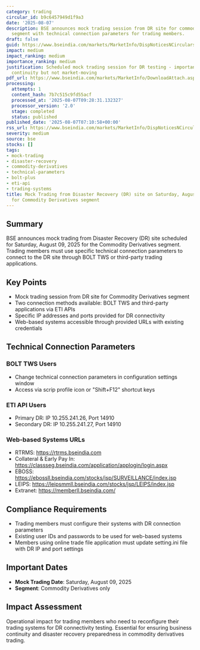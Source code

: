 ```yaml
---
category: trading
circular_id: b9c6457949d1f9a3
date: '2025-08-07'
description: BSE announces mock trading session from DR site for commodity derivatives
  segment with technical connection parameters for trading members.
draft: false
guid: https://www.bseindia.com/markets/MarketInfo/DispNoticesNCirculars.aspx?Noticeid={429B2B66-79AC-457E-89F1-738CAF24F6C9}&noticeno=20250807-6&dt=08/07/2025&icount=6&totcount=10&flag=0
impact: medium
impact_ranking: medium
importance_ranking: medium
justification: Scheduled mock trading session for DR testing - important for operational
  continuity but not market-moving
pdf_url: https://www.bseindia.com/markets/MarketInfo/DownloadAttach.aspx?id=20250807-6&attachedId=79fd323a-a3eb-4967-b2cf-9f67800ce5f5
processing:
  attempts: 1
  content_hash: 7b7c515c9fd55acf
  processed_at: '2025-08-07T09:28:31.132327'
  processor_version: '2.0'
  stage: completed
  status: published
published_date: '2025-08-07T07:10:58+00:00'
rss_url: https://www.bseindia.com/markets/MarketInfo/DispNoticesNCirculars.aspx?Noticeid={429B2B66-79AC-457E-89F1-738CAF24F6C9}&noticeno=20250807-6&dt=08/07/2025&icount=6&totcount=10&flag=0
severity: medium
source: bse
stocks: []
tags:
- mock-trading
- disaster-recovery
- commodity-derivatives
- technical-parameters
- bolt-plus
- eti-api
- trading-systems
title: Mock Trading from Disaster Recovery (DR) site on Saturday, August 09, 2025
  for Commodity Derivatives segment
---
```


## Summary

BSE announces mock trading from Disaster Recovery (DR) site scheduled for Saturday, August 09, 2025 for the Commodity Derivatives segment. Trading members must use specific technical connection parameters to connect to the DR site through BOLT TWS or third-party trading applications.

## Key Points

- Mock trading session from DR site for Commodity Derivatives segment
- Two connection methods available: BOLT TWS and third-party applications via ETI APIs
- Specific IP addresses and ports provided for DR connectivity
- Web-based systems accessible through provided URLs with existing credentials

## Technical Connection Parameters

### BOLT TWS Users
- Change technical connection parameters in configuration settings window
- Access via scrip profile icon or "Shift+F12" shortcut keys

### ETI API Users
- Primary DR: IP 10.255.241.26, Port 14910
- Secondary DR: IP 10.255.241.27, Port 14910

### Web-based Systems URLs
- RTRMS: https://rtrms.bseindia.com
- Collateral & Early Pay In: https://classseg.bseindia.com/application/applogin/login.aspx
- EBOSS: https://ebossll.bseindia.com/stocks/jsp/SURVEILLANCE/index.jsp
- LEIPS: https://leipsmmll.bseindia.com/stocks/jsp/LEIPS/index.jsp
- Extranet: https://memberll.bseindia.com/

## Compliance Requirements

- Trading members must configure their systems with DR connection parameters
- Existing user IDs and passwords to be used for web-based systems
- Members using online trade file application must update setting.ini file with DR IP and port settings

## Important Dates

- **Mock Trading Date**: Saturday, August 09, 2025
- **Segment**: Commodity Derivatives only

## Impact Assessment

Operational impact for trading members who need to reconfigure their trading systems for DR connectivity testing. Essential for ensuring business continuity and disaster recovery preparedness in commodity derivatives trading.